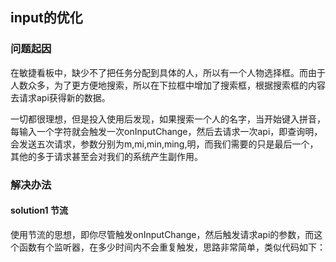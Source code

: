 ## input的优化

### 问题起因

在敏捷看板中，缺少不了把任务分配到具体的人，所以有一个人物选择框。而由于人数众多，为了更方便地搜索，所以在下拉框中增加了搜索框，根据搜索框的内容去请求api获得新的数据。

一切都很理想，但是投入使用后发现，如果搜索一个人的名字，当开始键入拼音，每输入一个字符就会触发一次onInputChange，然后去请求一次api，即查询明，会发送五次请求，参数分别为m,mi,min,ming,明，而我们需要的只是最后一个，其他的多于请求甚至会对我们的系统产生副作用。

### 解决办法

#### solution1 节流

使用节流的思想，即你尽管触发onInputChange，然后触发请求api的参数，而这个函数有个监听器，在多少时间内不会重复触发，思路非常简单，类似代码如下：

```javascript

```